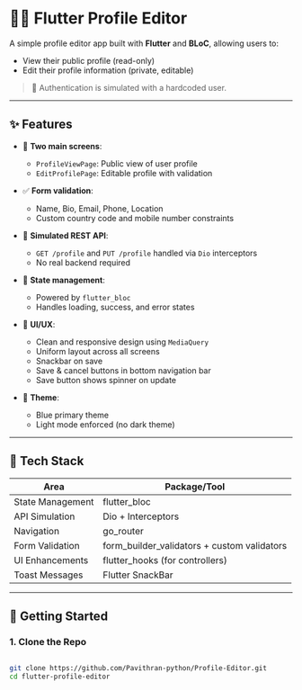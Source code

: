# 🧑‍💻 Flutter Profile Editor

A simple profile editor app built with **Flutter** and **BLoC**, allowing users to:

- View their public profile (read-only)
- Edit their profile information (private, editable)

> 🔐 Authentication is simulated with a hardcoded user.

---

## ✨ Features

- 🔁 **Two main screens**:
    - `ProfileViewPage`: Public view of user profile
    - `EditProfilePage`: Editable profile with validation

- ✅ **Form validation**:
    - Name, Bio, Email, Phone, Location
    - Custom country code and mobile number constraints

- 🔁 **Simulated REST API**:
    - `GET /profile` and `PUT /profile` handled via `Dio` interceptors
    - No real backend required

- 🎯 **State management**:
    - Powered by `flutter_bloc`
    - Handles loading, success, and error states

- 🧪 **UI/UX**:
    - Clean and responsive design using `MediaQuery`
    - Uniform layout across all screens
    - Snackbar on save
    - Save & cancel buttons in bottom navigation bar
    - Save button shows spinner on update

- 💙 **Theme**:
    - Blue primary theme
    - Light mode enforced (no dark theme)

---

## 🧰 Tech Stack

| Area               | Package/Tool      |
|--------------------|-------------------|
| State Management   | flutter_bloc       |
| API Simulation     | Dio + Interceptors |
| Navigation         | go_router          |
| Form Validation    | form_builder_validators + custom validators |
| UI Enhancements    | flutter_hooks (for controllers) |
| Toast Messages     | Flutter SnackBar   |

---

## 🚀 Getting Started

### 1. Clone the Repo

```bash

git clone https://github.com/Pavithran-python/Profile-Editor.git
cd flutter-profile-editor
